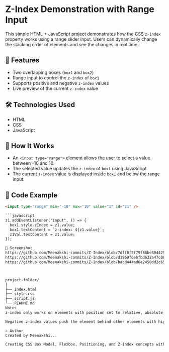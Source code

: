 # Z-Index Demonstration with Range Input

This simple HTML + JavaScript project demonstrates how the CSS `z-index` property works using a range slider input. Users can dynamically change the stacking order of elements and see the changes in real time.

## 🚀 Features

- Two overlapping boxes (`box1` and `box2`)
- Range input to control the `z-index` of `box1`
- Supports positive and negative `z-index` values
- Live preview of the current `z-index` value

## 🛠️ Technologies Used

- HTML
- CSS
- JavaScript

## 🔧 How It Works

- An `<input type="range">` element allows the user to select a value between -10 and 10.
- The selected value updates the `z-index` of `box1` using JavaScript.
- The current `z-index` value is displayed inside `box1` and below the range input.

## 🧾 Code Example

```html
<input type="range" min="-10" max="10" value="1" id="z1" />

```javascript
z1.addEventListener("input", () => {
  box1.style.zIndex = z1.value;
  box1.textContent = `z-index: ${z1.value}`;
  z1Val.textContent = z1.value;
});

📸 Screenshot
https://github.com/Meenakshi-commits/Z-Index/blob/7dff0f5f79f88be30442572721c57eb0d7c9f5f6/Screenshot%202025-08-07%20125430.png
https://github.com/Meenakshi-commits/Z-Index/blob/d1969f6ebfbd632a47c085332cbfab741b7a8702/Screenshot%202025-08-07%20125458.png
https://github.com/Meenakshi-commits/Z-Index/blob/bacd444ad6e2450dd2c65f8f13c572fafa8ab2ef/Screenshot%202025-08-07%20125537.png



project-folder/
│
├── index.html
├── style.css
├── script.js
└── README.md
Notes
z-index only works on elements with position set to relative, absolute, fixed, or sticky.

Negative z-index values push the element behind other elements with higher stacking context.

✍️ Author
Created by Meenakshi...

Creating CSS Box Model, Flexbox, Positioning, and Z-Index concepts with hands-on projects.
